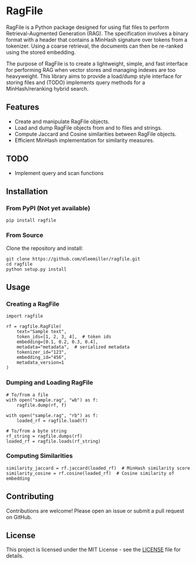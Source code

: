 # RagFile

RagFile is a Python package designed for using flat files to perform Retrieval-Augmented Generation (RAG). The specification involves a binary format with a header that contains a MinHash signature over tokens from a tokenizer. Using a coarse retrieval, the documents can then be re-ranked using the stored embedding.

The purpose of RagFile is to create a lightweight, simple, and fast interface for performing RAG when vector stores and managing indexes are too heavyweight. This library aims to provide a load/dump style interface for storing files and (TODO) implements query methods for a MinHash/reranking hybrid search.

## Features

- Create and manipulate RagFile objects.
- Load and dump RagFile objects from and to files and strings.
- Compute Jaccard and Cosine similarities between RagFile objects.
- Efficient MinHash implementation for similarity measures.

## TODO

- Implement query and scan functions

## Installation

### From PyPI (Not yet available)

```
pip install ragfile
```

### From Source

Clone the repository and install:

```
git clone https://github.com/dleemiller/ragfile.git
cd ragfile
python setup.py install
```

## Usage

### Creating a RagFile

```
import ragfile

rf = ragfile.RagFile(
    text="Sample text",
    token_ids=[1, 2, 3, 4],  # token ids
    embedding=[0.1, 0.2, 0.3, 0.4],
    metadata="metadata",  # serialized metadata
    tokenizer_id="123",
    embedding_id="456",
    metadata_version=1
)
```

### Dumping and Loading RagFile

```
# To/from a file
with open("sample.rag", "wb") as f:
    ragfile.dump(rf, f)

with open("sample.rag", "rb") as f:
    loaded_rf = ragfile.load(f)

# To/from a byte string
rf_string = ragfile.dumps(rf)
loaded_rf = ragfile.loads(rf_string)
```

### Computing Similarities

```
similarity_jaccard = rf.jaccard(loaded_rf)  # MinHash similarity score
similarity_cosine = rf.cosine(loaded_rf)  # Cosine similarity of embedding
```

## Contributing

Contributions are welcome! Please open an issue or submit a pull request on GitHub.

## License

This project is licensed under the MIT License - see the [LICENSE](LICENSE) file for details.

